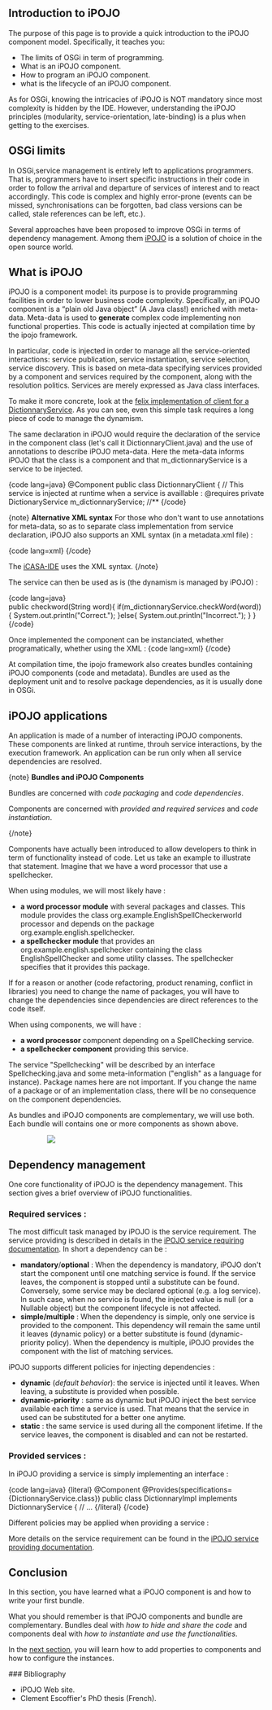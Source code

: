 <article markdown="1">

# Introduction to iPOJO

The purpose of this page is to provide a quick introduction to the iPOJO component model. Specifically, it teaches you:

+ The limits of OSGi in term of programming.
+ What is an iPOJO component.
+ How to program an iPOJO component.
+ what is the lifecycle of an iPOJO component.

As for OSGi, knowing the intricacies of iPOJO is NOT mandatory since most complexity is hidden by the IDE. However, understanding the iPOJO principles (modularity, service-orientation, late-binding) is a plus when getting to the exercises. 


## OSGi limits

In OSGi,service management is entirely left to applications programmers. That is, programmers have to insert specific instructions in their code in order to follow the arrival and departure of services of interest and to react accordingly. This code is complex and highly error-prone (events can be missed, synchronisations can be forgotten, bad class versions can be called, stale references can be left, etc.).

Several approaches have been proposed to improve OSGi in terms of dependency management. Among them [iPOJO](https://felix.apache.org/site/apache-felix-ipojo.html) is a solution of choice in the open source world. 

## What is iPOJO

iPOJO is a component model: its purpose is to provide programming facilities in order to lower business code complexity. Specifically, an iPOJO component is a “plain old Java object” (A Java class!) enriched with meta-data. Meta-data is used to **generate** complex code implementing non functional properties. This code is actually injected at compilation time by the ipojo framework.

In particular, code is injected in order to manage all the service-­oriented interactions: service publication, service instantiation, service selection, service discovery. This is based on meta-data specifying  services provided by a component and services required by the component, along with the resolution politics. Services are merely expressed as Java class interfaces. 


To make it more concrete, look at the [felix implementation of client for a DictionnaryService](https://felix.apache.org/site/apache-felix-tutorial-example-4.html). As you can see, even this simple task requires a long piece of code to manage the dynamism. 

The same declaration in iPOJO would require the declaration of the service in the component class (let's call it DictionnaryClient.java) and the use of annotations to describe iPOJO meta-data. Here the meta-data informs iPOJO that the class is a component and that m_dictionnaryService is a service to be injected.

{code lang=java}
@Component
public class DictionnaryClient {
	// This service is injected at runtime when a service is availlable :
	@requires
	private DictionaryService m_dictionnaryService; //**
{/code}

{note}
**Alternative XML syntax**
For those who don't want to use annotations for meta-data, so as to separate class implementation from service declaration, iPOJO also supports an XML syntax (in a metadata.xml file) :

{code lang=xml}
<component classname="org.example.DictionnaryClient" name="DictionnaryClient">
	<requires specification="org.example.DictionaryService" field="m_dictionnaryService"/>
</component>
{/code}

The [iCASA-IDE](/article/for-beginners/ide-hello-world) uses the XML syntax.
{/note}

The service can then be used as is (the dynamism is managed by iPOJO) : 

{code lang=java}	
public checkword(String word){
	if(m_dictionnaryService.checkWord(word)){
        System.out.println("Correct.");
	}else{
		System.out.println("Incorrect.");
	}
}
{/code}

Once implemented the component can be instanciated, whether programatically, whether using the XML&nbsp;:
{code lang=xml}
 <instance component="DictionnaryClient" name="myDictionnaryClient">
{/code}



At compilation time, the ipojo framework also creates bundles containing iPOJO components (code and metadata). Bundles are used as the deployment unit and to resolve package dependencies, as it is usually done in OSGi.

## iPOJO applications

An application is made of a number of interacting iPOJO components. These components are linked at runtime, throuh service interactions, by the execution framework. An application can be run only when all service dependencies are resolved.


{note}
**Bundles and iPOJO Components**

Bundles are concerned with *code packaging* and *code dependencies*.

Components are concerned with *provided and required services* and *code instantiation*.

{/note}

Components have actually been introduced to allow developers to think in term of functionality instead of code. Let us take an example to illustrate that statement. 
Imagine that we have a word processor that use a spellchecker. 

When using modules, we will most likely have :

+ **a word processor module** with several packages and classes. This module provides the class org.example.EnglishSpellCheckerworld processor and depends on the package org.example.english.spellchecker. 
+ **a spellchecker module** that provides an org.example.english.spellchecker containing the class EnglishSpellChecker and some utility classes. The spellchecker specifies that it provides this package. 

If for a reason or another (code refactoring, product renaming, conflict in libraries) you need to change the name of packages, you will have to change the dependencies since dependencies are direct references to the code itself.

When using components, we will have :

+ **a word processor** component depending on a SpellChecking service. 
+ **a spellchecker component** providing this service. 

The service "Spellchecking" will be described by an interface Spellchecking.java and some meta-information ("english" as a language for instance). Package names here are not important. If you change the name of a package or of an implementation class, there will be no consequence on the component dependencies. 

As bundles and iPOJO components are complementary, we will use both. Each bundle will contains one or more components as shown above.

<div style="margin:auto;width : 70%;"/>
<img src="{#img#}/hello-world/OSGIpojo.png"/>
</div>


## Dependency management

One core functionality of iPOJO is the dependency management. This section gives a brief overview of iPOJO functionalities.

### Required services :
The most difficult task managed by iPOJO is the service requirement.
The service providing is described in details in the [iPOJO service requiring documentation](http://felix.apache.org/site/service-requirement-handler.html). In short a dependency can be :

+ **mandatory**/**optional**  : When the dependency is mandatory, iPOJO don't start the component until one matching service is found. If the service leaves, the component is stopped until a substitute can be found. Conversely, some service may be declared optional (e.g. a log service). In such case, when no service is found, the injected value is null (or a Nullable object) but the component lifecycle is not affected.
+ **simple/multiple** : When the dependency is simple, only one service is provided to the component. This dependency will remain the same until it leaves (dynamic policy) or a better substitute is found (dynamic-priority policy). When the dependency is multiple, iPOJO provides the component with the list of matching services.

iPOJO supports different policies for injecting dependencies :

+ **dynamic** (*default behavior*): the service is injected until it leaves. When leaving, a substitute is provided when possible. 
+ **dynamic-priority** : same as dynamic but iPOJO inject the best service available each time a service is used. That means that the service in used can be substituted for a better one anytime. 
+ **static** : the same service is used during all the component lifetime. If the service leaves, the component is disabled and can not be restarted.


### Provided services :
In iPOJO providing a service is simply implementing an interface :

{code lang=java}
{literal}
@Component
@Provides(specifications={DictionnaryService.class})
public class DictionnaryImpl implements DictionnaryService { // ...
{/literal}
{/code}

Different policies may be applied when providing a service :




More details on the service requirement can be found in the [iPOJO service providing documentation](http://felix.apache.org/site/providing-osgi-services.html).

## Conclusion

In this section, you have learned what a iPOJO component is and how to write your first bundle.

What you should remember is that iPOJO components and bundle are complementary. Bundles deal with *how to hide and share the code* and components deal with *how to instantiate and use the functionalities*.

In the [next section](?p=component-properties&s=introduction), you will learn how to add properties to components and how to configure the instances.


</article>

<aside markdown="1">
### Bibliography

+ iPOJO Web site.
+ Clement Escoffier's PhD thesis (French).

</aside>

